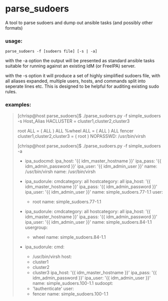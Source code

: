 # parse_sudoers
A tool to parse sudoers and dump out ansible tasks (and possibly other formats)

### usage:
`parse_sudoers -f [sudoers file] [-s | -a]`

with the -a option the output will be presented as standard ansible tasks suitable for running against an existing IdM (or FreeIPA) server.

with the -s option it will produce a set of highly simplified sudoers file, with all aliases expanded, multiple users, hosts, and commands split into seperate lines etc. This is designed to be helpful for auditing existing sudo rules. 


### examples:
> [chrisp@host parse_sudoers]$ ./parse_sudoers.py -f simple_sudoers -s
> Host_Alias      HACLUSTER = cluster1,cluster2,cluster3
> 
> root    ALL = ( ALL )  ALL
> %wheel  ALL = ( ALL )  ALL
> fencer  cluster1,cluster2,cluster3 = ( root ) NOPASSWD: /usr/bin/virsh
> 
> 
> 
> [chrisp@host parse_sudoers]$ ./parse_sudoers.py -f simple_sudoers -a
> - ipa_sudocmd:
>     ipa_host: '{{ idm_master_hostname }}'
>     ipa_pass: '{{ idm_admin_password }}'
>     ipa_user: '{{ idm_admin_user }}'
>     name: /usr/bin/virsh
>   name: /usr/bin/virsh
> 
> - ipa_sudorule:
>     cmdcategory: all
>     hostcategory: all
>     ipa_host: '{{ idm_master_hostname }}'
>     ipa_pass: '{{ idm_admin_password }}'
>     ipa_user: '{{ idm_admin_user }}'
>     name: simple_sudoers.77-1.1
>     user:
>     - root
>   name: simple_sudoers.77-1.1
> - ipa_sudorule:
>     cmdcategory: all
>     hostcategory: all
>     ipa_host: '{{ idm_master_hostname }}'
>     ipa_pass: '{{ idm_admin_password }}'
>     ipa_user: '{{ idm_admin_user }}'
>     name: simple_sudoers.84-1.1
>     usergroup:
>     - wheel
>   name: simple_sudoers.84-1.1
> - ipa_sudorule:
>     cmd:
>     - /usr/bin/virsh
>     host:
>     - cluster1
>     - cluster2
>     - cluster3
>     ipa_host: '{{ idm_master_hostname }}'
>     ipa_pass: '{{ idm_admin_password }}'
>     ipa_user: '{{ idm_admin_user }}'
>     name: simple_sudoers.100-1.1
>     sudoopt:
>     - '!authenticate'
>     user:
>     - fencer
>   name: simple_sudoers.100-1.1
> 
